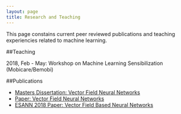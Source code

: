 ```yaml
---
layout: page
title: Research and Teaching
---
```


This page constains current peer reviewed publications and teaching experiencies related to machine learning.

##Teaching

2018, Feb - May: Workshop on Machine Learning Sensibilization (Mobicare/Bemobi)

##Publications

* [Masters Dissertation: Vector Field Neural Networks](http://jekyllrb.com)
* [Paper: Vector Field Neural Networks](http://jekyllrb.com)
* [ESANN 2018 Paper: Vector Field Based Neural Networks](http://jekyllrb.com)
